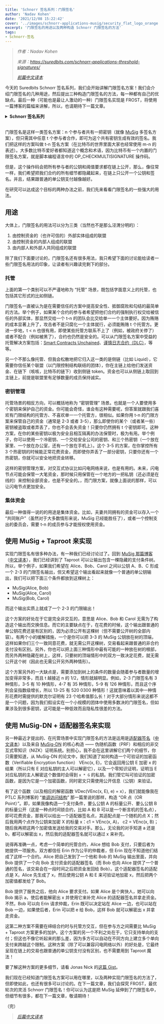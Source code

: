 ```yaml
---
title: 'Schnorr 签名系列：门限签名'
author: 'Nadav Kohen'
date: '2021/12/08 15:22:42'
cover: '../images/schnorr-applications-musig/security_flat_logo_orange.png'
excerpt: '门限签名的用途以及两种构造 Schnorr 门限签名的方法'
tags:
- Schnorr-签名
---
```



> *作者：Nadav Kohen*
>
> *来源：<https://suredbits.com/schnorr-applications-threshold-signatures/>*
>
> *[前篇中文译本](https://www.btcstudy.org/2021/12/06/schnorr-applications-batch-verification/)*



今天的 Suredbits Schnorr 签名系列，我们会开始讲解门限签名方案！我们会介绍门限签名的几种用途，然后提出三种构造门限签名的方法，每一种都有自己的优缺点。最后一种（可能也是最让人激动的一种）门限签名实现是 FROST，将使用一篇博客的篇幅来讲解，所以，也请期待下一篇文章。

<details><summary><strong>Schnorr 签名系列</strong></summary>
<a hef="https://suredbits.com/introduction-to-schnorr-signatures/">What are Schnorr Signatures – Introduction</a><br>
<a href="https://suredbits.com/schnorr-security-part-1-schnorr-id-protocol/">Schnorr Signature Security: Part 1 – Schnorr ID Protocol</a><br>
<a href="https://suredbits.com/schnorr-security-part-2-from-id-to-signature/">Schnorr Signature Security: Part 2 – From IDs to Signatures</a><br>
<a href="https://suredbits.com/schnorr-applications-musig/">Schnorr Multi-Signatures – MuSig</a><br>
<a href="https://suredbits.com/schnorr-applications-scriptless-scripts/">Scriptless Scripts – Adaptor Signatures</a><br>
<a href="https://suredbits.com/schnorr-applications-batch-verification/">Batch Verification</a><br>
<a href="https://suredbits.com/schnorr-applications-threshold-signatures/">Schnorr Threshold Sigantures</a><br>
<a href="https://suredbits.com/schnorr-applications-frost/">Flexible Round-Optimized Schnorr Threshold – FROST</a><br>
<a href="https://suredbits.com/schnorr-applications-blind-signatures/">Schnorr Blind Signatures</a><br>
<a href="https://suredbits.com/the-taproot-upgrade/">Taproot Upgrade – Activating Schnorr</a>
</details><br>

门限签名是这样一类签名方案：n 个参与者共有一把密钥（就像 [MuSig](https://suredbits.com/schnorr-applications-musig/) 多签名方案），但只需其中任意 t 个参与者合作，即可为这个共有密钥生成有效的签名。我们把这样的方案叫做 t-n 签名方案（在比特币的世界里面大家也经常使用 m-n 的表述）。大多数比特币爱好者都知道这个概念和术语，因为比特币有一个内置的门限签名方案，就是脚本编程语言中的 OP_CHECKMULTISIGNATURE 操作码。

但是，这个操作码会把所有参与者的公钥和阈值要求都在链上公开，那么，像往常一样，我们希望把我们合约的所有细节都隐藏起来，在链上只公开一个公钥和签名。并且，结果跟普通的单公钥支付越像越好。

在研究可以达成这个目标的两种办法之前，我们先来看看门限签名的一些强大的用法。

## 用途

大体上，门限签名的用法可以分为三类（当然也不是那么泾渭分明的）：

1. 由控制资金的（也许可信的）外部实体组成的联盟
2. 由控制资金的内部人组成的联盟
3. 由内部人和外部人共同组成的联盟

除了我们下面要讨论的，门限签名还有很多用法，我只希望下面的讨论能给读者一些门限签名用法的印象，让读者有兴趣读完剩下的部分。

### **托管**

上面的第一个类别可以不严谨地称为 “托管” 场景，既包括字面意义上的托管，也包括其它形式的比如侧链。

门限签名一直被认为是在需要信任的方案中提高安全性、抵御腐败和勾结的最简单的方法。举个例子，如果某个合约的参与者希望把他们合约的强制执行权交给被信任的外部实体，那显然交给一个 t-n 的团队会比交给单一一个主体要好。因为贿赂的成本显著上升了，攻击者不是只腐化一个主体就行，必须能贿赂 t 个托管方。更进一步地，t < n 也很有用，即使某些托管方联系不上了（例如，被政府关停了）或者不配合（例如被黑了），合约也仍然是安全的。可以从门限签名方案中受益的托管解决方案包括：[Smart Contracts Unchained](https://zmnscpxj.github.io/bitcoin/unchained.html)、[谨慎日志合约（DLC）](https://suredbits.com/schnorr-applications-scriptless-scripts/)，等等。

另一个不那么像托管、但我会松散地把它归入这一类的是侧链（比如 Liquid），它需要你信任某个联盟（以门限控制结构联结的团体），你在主链上给他们发送资金、在链下（咳咳，比特币的链下）收到侧链 token。资金也可以从侧链上取回到主链上，前提是联盟里有足够数量的成员保持诚实。

### **密钥管理**

托管场景的相反方向，可以概括地称为 “密钥管理” 场景。也就是一个人要使用多个密钥来保护自己的资金。你可能会奇怪，谁会有这种需要呢，但答案就跟我们喜欢有门限结构的托管方、不喜欢单一一个托管方，很相似。如果你用 t-n 的门限方案来保管自己的资金（通常是 2-3 或者 3-5），那么即使你的某个（或者某一些）密钥被盗取或者弄丢了，你也不会丢失资金！只要你仍然拥有 t 个密钥即可。这种方案，在你的某些密钥以极为安全且相互隔离的办法保管时，极为有用。举个例子，你可以使用一个冷密钥、一个交给安全公司的密钥、和三个热密钥（一个放在家里、一个放在办公室，还有一个放在手机上）。这个 3-5 的方案，在你掌控所有 3 个热密钥的时候能正常花费资金，而即使你弄丢了一部分密钥，只要你还有一个热密钥，你就可以安全地把资金转移。

这样的密钥管理方案，对交互式协议比如闪电网络来说，也是有用的。未来，闪电节点可能会保管一大笔资金，那时候只用保管在一个地方的一把私钥（还必须是在线的）来控制全部资金，也是不安全的。，而门限方案，就像上面说的那样，可以让闪电节点更加安全。

### **集体资金**

最后一种值得一说的的用途是集体资金。比如，夫妻共同拥有的资金可以存入一个 “共同账户”（虽然对于大多数情形来说，MuSig 已经能胜任了），或者一个控制支出的委员会，需要 t-n 的成员参与才能授权使用资金。

## 使用 MuSig + Taproot 来实现

实现门限签名有很多种办法，有一种我们已经讨论过了。回到 [MuSig 那篇博客](https://suredbits.com/schnorr-applications-musig/)（[中文译本](https://www.btcstudy.org/2021/11/29/schnorr-applications-musig/)），我们已经讲到了 Taproot 可以让输出包含一棵隐藏的支付条件树。所以，举个例子，如果我们希望在 Alice、Bob、Carol 之间以公钥 A、B、C 形成一个 2-3 的门限签名输出，但又希望这个输出看起来就像一个普通的单公钥输出，我们可以把下面三个条件都放到这棵树上：

- MuSig(Alice, Bob)
- MuSig(Alice, Carol)
- MuSig(Bob, Carol)

而这个输出实质上就成了一个 2-3 的门限输出！

这个方案的好处在于它是完全非交互的，意思是 Alice、Bob 和 Carol 无需为了构造这个输出而交换信息。而它的主要缺点在于，在花费的时候，这个输出跟普通的单公钥花费还是有区别的，因为必须公开有这棵树（但不需要公开树的全部内容）。有两个小的缓解措施，一个是你可以把 3-3 的 MuSig 公钥放在树的顶端，这样如果你们三个一致同意花费，就无需公开这棵树，交易看起来跟普通的非合约支付没有区别。另外，你也可以把上面三种情形中最有可能的一种放在树的根部，而另外两种隐藏在树上，这样，只要树的顶端情形中的双方一致决定花费，就无需公开这个树（因此也无需公开另外两种情形）。

这个方案另外的一大缺点是，需要添加到树上的条件的数量会随着参与者数量的增加变得非常多，而且 t 越接近 n 的 1/2，情形就越明显。例如，2-3 门限签名有 3 种情形，3-5 有 10 种情形，4-7 有 35 种情形，5-9 有 126 种情形，而且这个序列会呈指数级增长，所以 13-25 有 520 0300 种情形！这就意味着以其中一种情形花费时需提供的默克尔证明有 23 个哈希值那么长！对于大部分情形来说这都不是一个问题，因为我们假设实在一个小规模的团体中使用多数决的门限签名，但如果涉及到很多密钥，这可能是一种低效而且隐私性很差的方法。

## 使用 MuSig-DN + 适配器签名来实现

另一种最近才提出的、在托管场景中实现门限签名的方法是运用是[适配器签名](https://suredbits.com/schnorr-applications-scriptless-scripts/)（[中文译本](https://www.btcstudy.org/2021/12/02/schnorr-applications-scriptless-scripts/)）以及来自 [MuSig-DN](https://eprint.iacr.org/2020/1057) 的核心构造 —— 伪随机函数（PRF）和相应的非交互式零知识（NIZK）证明系统。别担心，我不会在这里讲解它们两个的细节，你只需要知道，从 MuSig-DN 的论文中，我们知道了如何构造一个可验证的加密函数（Verifiable Encryption function） VEnc(x, E)，它会返回用公钥 E 加密 x 的结果（所以只有 E 对应私钥的主人可以解密它），以及一个零知识证明，证明当 E 对应私钥的主人解密这个数值时会得到 `x * G` 的私钥。我们管它叫可验证的加密函数，是因为它是一个加密函数，同时密文只需使用公开信息（公钥）来验证。

有了这个函数（以及相应的解密函数 VDec(VEnc(x, E), e) = x），我们就能像我在 PTLC 系列博客的 “[单调访问结构](https://suredbits.com/payment-points-monotone-access-structures/)” 那一篇里说的那样，构造 “OR 点（OR Point）”。即，如果我像构造一个支付条件，要么公钥 A 的标量公开、要么公钥 B 的标量公开（这是一种点时间锁合约，比如 A 和 B 可以是一个断言机的签名点），即可花费资金，那我可以给出一个适配器签名点，其适配点是一个随机的点 X；然后我用两个点作为公钥来加密 X 的标量 x：c1 = VEnc(x, A)， c2 = VEnc(x, B)；随后我再把这两个加密值发送给我的交易对手。那么，无论我的对手知道 a 还是 b，都可以解密出 x，然后我的适配器签名就可以通过 x 来补完。

说得再准确一点，考虑一个简单的托管合约，Alice 想给 Bob 支付，只要后者为她提供一项服务。双方都信任 Erin 作为公平的仲裁者，但 Erin 现在不知道他们结成了这样一个合约。Alice 把自己发到了一个他和 Bob 的 MuSig 输出里面，并向 Bob 提供了一个向 Bob 支付资金的适配器签名（而 Bob 也向 Alice 提供了一个普通的签名，该交易会在一段时间之后把资金发回给 Bob）。这个适配器签名的适配点是 X，Alice 先生成了 x，然后使用公钥 A 和 E 来可验证地加密 x，然后把两个加密值都发给了 Bob。

Bob 提供了服务之后，他向 Alice 要求支付。如果 Alice 是个爽快人，她可以向 Bob 揭示 a，使后者能解密出 x 并使用它来补完 Alice 的适配器签名并拿走资金。不然，Bob 可以向 Erin 请求仲裁，Erin 既可以决定站在 Alice 一边，也可以站在 Bob 一边，如果使后者，Erin 可以把 e 给 Bob，这样 Bob 就可以解密出 x 并拿走资金。

这第二种方案不需要在缔结合约时与托管方交互，但在参与方之间需要比 MuSig + Taproot 方案更多的加护。这个方案的另一个不利之处在于，它只支持单向的支付；但这也不像它听起来的那么差，因为多方可以自动在不同方向上建立多个单向支付来跨越这个限制。这种方案（除了可以兼容闪电网络以外）的好处是，它最终呈现在链上的交易也跟普通的单公钥支付没有区别，也不需要用到 Taproot 魔法！

要了解这种方案的更多细节，请看 Jonas Nick 的[这篇 Gist](https://gist.github.com/jonasnick/d413c80ad18f2d775a75316e7c3c797b)。

我们现在已经知道门限签名方案可以用在哪里，以及两种实现门限签名的方法了，但即使如此，也还有很多可以讨论的。在下一篇文章，我们会探究 FROST，最优轮次的灵活 Schnorr 门限签名！你可以认为这是把 MuSig 延伸到了门限签名中，但细节有很多，都在下一篇文章，敬请期待！

（完）

> *[后篇中文译本](https://www.btcstudy.org/2021/12/09/schnorr-applications-frost/)*